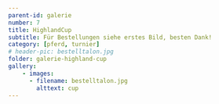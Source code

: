 ```yaml
---
parent-id: galerie
number: 7
title: HighlandCup
subtitle: Für Bestellungen siehe erstes Bild, besten Dank!
category: [pferd, turnier]
# header-pic: bestelltalon.jpg
folder: galerie-highland-cup
gallery:
    - images:
      - filename: bestelltalon.jpg
        alttext: cup
---
```

<!-- beschreibender Text hier -->

